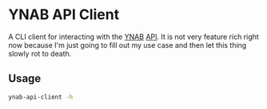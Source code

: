 # YNAB API Client

A CLI client for interacting with the [YNAB](https://www.youneedabudget.com/) [API](https://api.youneedabudget.com/). It is not very feature rich right now because I'm just going to fill out my use case and then let this thing slowly rot to death.

## Usage

```sh
ynab-api-client -h
```
